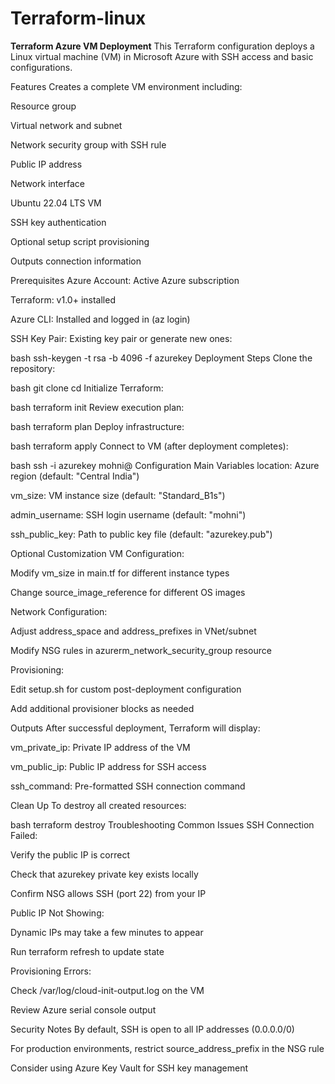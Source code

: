 # Terraform-linux
**Terraform Azure VM Deployment**
This Terraform configuration deploys a Linux virtual machine (VM) in Microsoft Azure with SSH access and basic configurations.

Features
Creates a complete VM environment including:

Resource group

Virtual network and subnet

Network security group with SSH rule

Public IP address

Network interface

Ubuntu 22.04 LTS VM

SSH key authentication

Optional setup script provisioning

Outputs connection information

Prerequisites
Azure Account: Active Azure subscription

Terraform: v1.0+ installed

Azure CLI: Installed and logged in (az login)

SSH Key Pair: Existing key pair or generate new ones:

bash
ssh-keygen -t rsa -b 4096 -f azurekey
Deployment Steps
Clone the repository:

bash
git clone <repository-url>
cd <repository-directory>
Initialize Terraform:

bash
terraform init
Review execution plan:

bash
terraform plan
Deploy infrastructure:

bash
terraform apply
Connect to VM (after deployment completes):

bash
ssh -i azurekey mohni@<public-ip>
Configuration
Main Variables
location: Azure region (default: "Central India")

vm_size: VM instance size (default: "Standard_B1s")

admin_username: SSH login username (default: "mohni")

ssh_public_key: Path to public key file (default: "azurekey.pub")

Optional Customization
VM Configuration:

Modify vm_size in main.tf for different instance types

Change source_image_reference for different OS images

Network Configuration:

Adjust address_space and address_prefixes in VNet/subnet

Modify NSG rules in azurerm_network_security_group resource

Provisioning:

Edit setup.sh for custom post-deployment configuration

Add additional provisioner blocks as needed

Outputs
After successful deployment, Terraform will display:

vm_private_ip: Private IP address of the VM

vm_public_ip: Public IP address for SSH access

ssh_command: Pre-formatted SSH connection command

Clean Up
To destroy all created resources:

bash
terraform destroy
Troubleshooting
Common Issues
SSH Connection Failed:

Verify the public IP is correct

Check that azurekey private key exists locally

Confirm NSG allows SSH (port 22) from your IP

Public IP Not Showing:

Dynamic IPs may take a few minutes to appear

Run terraform refresh to update state

Provisioning Errors:

Check /var/log/cloud-init-output.log on the VM

Review Azure serial console output

Security Notes
By default, SSH is open to all IP addresses (0.0.0.0/0)

For production environments, restrict source_address_prefix in the NSG rule

Consider using Azure Key Vault for SSH key management
